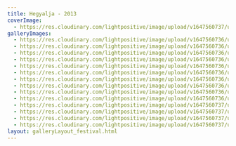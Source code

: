 ```yaml
---
title: Hegyalja - 2013
coverImage:
  - https://res.cloudinary.com/lightpositive/image/upload/v1647560737/uploads/Hegyalja%20-%202013/Light_Positive_hegyalja2013_5.jpg
galleryImages: 
  - https://res.cloudinary.com/lightpositive/image/upload/v1647560736/uploads/Hegyalja%20-%202013/Light_Positive_hegyalja_280.jpg
  - https://res.cloudinary.com/lightpositive/image/upload/v1647560736/uploads/Hegyalja%20-%202013/Light_Positive_hegyalja2013_2.jpg
  - https://res.cloudinary.com/lightpositive/image/upload/v1647560736/uploads/Hegyalja%20-%202013/Light_Positive_hegyalja2013_6.jpg
  - https://res.cloudinary.com/lightpositive/image/upload/v1647560736/uploads/Hegyalja%20-%202013/Light_Positive_hegalja2013_1.jpg
  - https://res.cloudinary.com/lightpositive/image/upload/v1647560736/uploads/Hegyalja%20-%202013/Light_Positive_hegyalja2013_4.jpg
  - https://res.cloudinary.com/lightpositive/image/upload/v1647560736/uploads/Hegyalja%20-%202013/Light_Positive_hegyalja2013_11.jpg
  - https://res.cloudinary.com/lightpositive/image/upload/v1647560736/uploads/Hegyalja%20-%202013/MVI_9556.MOV.Still001_900px.jpg
  - https://res.cloudinary.com/lightpositive/image/upload/v1647560736/uploads/Hegyalja%20-%202013/Light_Positive_hegyalja2013_9.jpg
  - https://res.cloudinary.com/lightpositive/image/upload/v1647560736/uploads/Hegyalja%20-%202013/MVI_9556.MOV.Still002_900px.jpg
  - https://res.cloudinary.com/lightpositive/image/upload/v1647560736/uploads/Hegyalja%20-%202013/Light_Positive_hegyalja2013_10.jpg
  - https://res.cloudinary.com/lightpositive/image/upload/v1647560737/uploads/Hegyalja%20-%202013/Light_Positive_hegyalja2013_7.jpg
  - https://res.cloudinary.com/lightpositive/image/upload/v1647560737/uploads/Hegyalja%20-%202013/Light_Positive_hegyalja2013_3.jpg
  - https://res.cloudinary.com/lightpositive/image/upload/v1647560737/uploads/Hegyalja%20-%202013/Light_Positive_hegyalja2013_8.jpg
  - https://res.cloudinary.com/lightpositive/image/upload/v1647560737/uploads/Hegyalja%20-%202013/Light_Positive_hegyalja2013_5.jpg
layout: galleryLayout_festival.html
---
```

